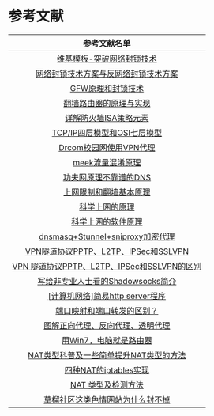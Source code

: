# 参考文献

| 参考文献名单 |
|:-:| 
|[维基模板-突破网络封锁技术](https://zh.wikipedia.org/wiki/Template:%E7%AA%81%E7%A0%B4%E7%BD%91%E7%BB%9C%E5%B0%81%E9%94%81%E6%8A%80%E6%9C%AF)|
|[网络封锁技术方案与反网络封锁技术方案](https://docs.google.com/document/d/1n79DOFLdUTSUtzASiN1TaxSF7SWuXqoZvwyM-SO6W7c/preview)|
|[GFW原理和封锁技术](https://xuranus.github.io/2017/10/09/GFW%E5%8E%9F%E7%90%86%E5%92%8C%E5%B0%81%E9%94%81%E6%8A%80%E6%9C%AF/)|
|[翻墙路由器的原理与实现](https://docs.google.com/document/d/1mmMiMYbviMxJ-DhTyIGdK7OOg581LSD1CZV4XY1OMG8/mobilebasic?pli=1)|
|[详解防火墙ISA策略元素](http://blog.51cto.com/yiding/272872)|
|[TCP/IP四层模型和OSI七层模型](https://www.debugrun.com/a/RNeZIpB.html)|
|[Drcom校园网使用VPN代理](https://blog.csdn.net/x_iya/article/details/33313597)|
|[meek流量混淆原理](https://www.google.com/search?q=meek%E6%B5%81%E9%87%8F%E6%B7%B7%E6%B7%86&oq=meek%E6%B5%81%E9%87%8F%E6%B7%B7%E6%B7%86&aqs=chrome..69i57.7285j0j9&sourceid=chrome&ie=UTF-8)|
|[功夫网原理不靠谱的DNS](https://www.google.com/search?newwindow=1&ei=dljzWqzhDNCYsAfUwKewAQ&q=%E5%8A%9F%E5%A4%AB%E7%BD%91%E5%8E%9F%E7%90%86%E4%B8%8D%E9%9D%A0%E8%B0%B1%E7%9A%84DNS&oq=%E5%8A%9F%E5%A4%AB%E7%BD%91%E5%8E%9F%E7%90%86%E4%B8%8D%E9%9D%A0%E8%B0%B1%E7%9A%84DNS&gs_l=psy-ab.3...76416.76416.0.76712.1.1.0.0.0.0.0.0..0.0....0...1c.1.64.psy-ab..1.0.0....0.vXslcuUhfQQ)|
|[上网限制和翻墙基本原理](http://blog.021xt.cc/archives/85) |
|[科学上网的原理](https://segmentfault.com/a/1190000011485579) |
|[科学上网的软件原理](https://fanzheng.org/archives/2)|
|[dnsmasq+Stunnel+sniproxy加密代理](http://www.cnblogs.com/yanxinjiang/p/7486314.html)|
|[VPN隧道协议PPTP、L2TP、IPSec和SSLVPN](https://blog.csdn.net/cymm_liu/article/details/16889457)|
|[VPN 隧道协议PPTP、L2TP、IPSec和SSLVPN的区别](http://linux.it.net.cn/m/view.php?aid=3209)|
|[写给非专业人士看的Shadowsocks简介](https://vc2tea.com/whats-shadowsocks/) |
|[[计算机网络]简易http server程序](http://www.hoohack.me/2016/10/28/lcn-simple-server)|
|[端口映射和端口转发的区别？](http://www.elecfans.com/dianzichangshi/20171204593654.html)|
|[图解正向代理、反向代理、透明代理](http://blog.51cto.com/z00w00/1031287)|
|[用Win7，电脑就是路由器](http://blog.sina.com.cn/s/blog_6286984e0100kujt.html)|
|[NAT类型科普及一些简单提升NAT类型的方法](http://www.xuxiaobo.com/?p=4243)|
|[四种NAT的iptables实现](http://os.51cto.com/art/201103/249324.htm)|
|[NAT 类型及检测方法](https://my.oschina.net/u/945874/blog/371562)|
|[草榴社区这类色情网站为什么封不掉](https://www.leiphone.com/news/201612/isY4iUwVGppRMsZA.html)|










